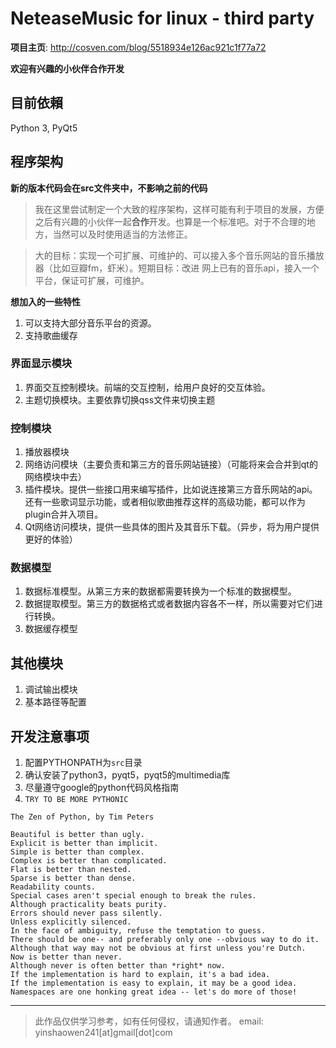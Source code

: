 # NeteaseMusic for linux - third party

**项目主页**: <http://cosven.com/blog/5518934e126ac921c1f77a72>

**欢迎有兴趣的小伙伴合作开发**

## 目前依賴
Python 3, PyQt5

## 程序架构
**新的版本代码会在src文件夹中，不影响之前的代码**

> 我在这里尝试制定一个大致的程序架构，这样可能有利于项目的发展，方便之后有兴趣的小伙伴一起**合作**开发。也算是一个标准吧。对于不合理的地方，当然可以及时使用适当的方法修正。

> 大的目标：实现一个可扩展、可维护的、可以接入多个音乐网站的音乐播放器（比如豆瓣fm，虾米）。短期目标：改进 网上已有的音乐api，接入一个平台，保证可扩展，可维护。

**想加入的一些特性**

1. 可以支持大部分音乐平台的资源。
2. 支持歌曲缓存

### 界面显示模块
1. 界面交互控制模块。前端的交互控制，给用户良好的交互体验。
2. 主题切换模块。主要依靠切换qss文件来切换主题

### 控制模块
1. 播放器模块
2. 网络访问模块（主要负责和第三方的音乐网站链接）（可能将来会合并到qt的网络模块中去）
3. 插件模块。提供一些接口用来编写插件，比如说连接第三方音乐网站的api。还有一些歌词显示功能，或者相似歌曲推荐这样的高级功能，都可以作为plugin合并入项目。
4. Qt网络访问模块，提供一些具体的图片及其音乐下载。（异步，将为用户提供更好的体验）

### 数据模型
1. 数据标准模型。从第三方来的数据都需要转换为一个标准的数据模型。
2. 数据提取模型。第三方的数据格式或者数据内容各不一样，所以需要对它们进行转换。
3. 数据缓存模型

## 其他模块
1. 调试输出模块
2. 基本路径等配置

## 开发注意事项
1. 配置PYTHONPATH为`src`目录
2. 确认安装了python3，pyqt5，pyqt5的multimedia库
3. 尽量遵守google的python代码风格指南
4. `TRY TO BE MORE PYTHONIC`


```
The Zen of Python, by Tim Peters

Beautiful is better than ugly.
Explicit is better than implicit.
Simple is better than complex.
Complex is better than complicated.
Flat is better than nested.
Sparse is better than dense.
Readability counts.
Special cases aren't special enough to break the rules.
Although practicality beats purity.
Errors should never pass silently.
Unless explicitly silenced.
In the face of ambiguity, refuse the temptation to guess.
There should be one-- and preferably only one --obvious way to do it.
Although that way may not be obvious at first unless you're Dutch.
Now is better than never.
Although never is often better than *right* now.
If the implementation is hard to explain, it's a bad idea.
If the implementation is easy to explain, it may be a good idea.
Namespaces are one honking great idea -- let's do more of those!
```


-----------------------------------------
> 此作品仅供学习参考，如有任何侵权，请通知作者。
> email: yinshaowen241\[at\]gmail\[dot\]com
